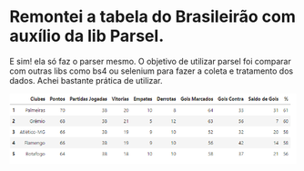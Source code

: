 # Remontei a tabela do Brasileirão com auxílio da lib Parsel.

E sim! ela só faz o parser mesmo. O objetivo de utilizar parsel foi comparar com outras libs como bs4 ou selenium para fazer a coleta e tratamento dos dados. Achei bastante prática de utilizar.



<img src = "/imghead.png">

